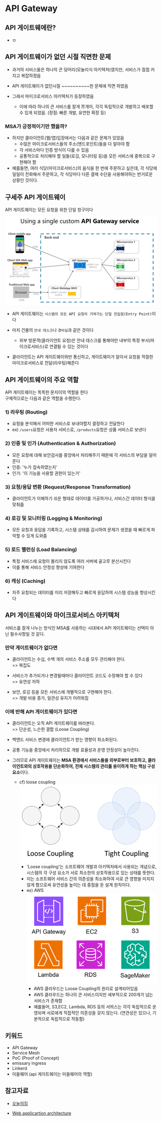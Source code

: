 # API Gateway

## API 게이트웨에란?

- ㅁ

## API 게이트웨이가 없던 시절 직면한 문제

- 과거의 서비스들은 하나의 큰 덩어리(모놀리식 아키텍처)였지만, 서비스가 점점 커지고 복잡하졌음

- API 게이트웨이가 없던시절 ~~~~~~~~~~한 문제에 직면 하였음

- 그래서 마이크로서비스 아키텍처가 등장하였음
  - 이에 따라 하나의 큰 서비스를 잘게 쪼개어, 각각 독립적으로 개발하고 배포할 수 있게 되었음.
    (장점: 빠른 개발, 유연한 확장 등)

### MSA가 긍정적이기만 했을까?

- 하지만 클라이언트(웹/앱)입장에서는 다음과 같은 문제가 있었음
  - 수많은 마이크로서비스들의 주소(엔드포인트)들을 다 알아야 함
  - 각 서비스마다 인증 방식이 다를 수 있음
  - 공통적으로 처리해야 할 일들(로깅, 모니터링 등)을 모든 서비스에 중복으로 구현해야 함
- 예를들면, 여러 식당(마이크로서비스)의 음식을 한 번에 주문하고 싶은데, 각 식당에 일일이 전화해서 주문하고, 각 식당마다 다른 결제 수단을 사용해야하는 번거로운 상황인 것이다.

## 구세주 API 게이트웨이

API 게이트웨이는 모든 요청을 위한 단일 창구이다

![Microsoft 공식 홈페이지 내 API Gateway 자료](image.png)

- API 게이트웨이는 `시스템의 모든 API 요청이 거쳐가는 단일 진입점(Entry Point)`이다

- 마치 건물의 `안내 데스크`나 `경비실`과 같은 것이다

  - 외부 방문객(클라이언트 요청)은 안내 데스크를 통해야만 내부의 특정 부서(마이크로서비스)로 연결될 수 있는 것이다

- 클라이언트는 API 게이트웨이와만 통신하고, 게이트웨이가 알아서 요청을 적절한 마이크로서비스로 전달(라우팅)해준다

## API 게이트웨이의 주요 역할

API 게이트웨이는 똑똑한 문지이의 역할을 한다
<br/>구체적으로는 다음과 같은 역할을 수행한다.

### 1) 라우팅 (Routing)

- 요청을 분석해서 어떠한 서비스로 보내야할지 결정하고 전달한다
- ex) `/users`요청은 사용자 서비스로, `/products`요청은 상품 서비스로 보낸다

### 2) 인증 및 인가 (Authentication & Authorization)

- 모든 요청에 대해 보안검사를 중앙에서 처리해주기 때문에 각 서비스의 부담을 덜어준다
- 인증: '누가 접속하였는지'
- 인가: '이 기능을 사용할 권한이 있는가'

### 3) 요청/응답 변환 (Request/Response Transformation)

- 클라이언트가 이해하기 쉬운 형태로 데이터를 가공하거나, 서비스간 데이터 형식을 맞춰줌

### 4) 로깅 및 모니터링 (Logging & Monitoring)

- 모든 요청과 응답을 기록하고, 시스템 상태를 감시하여 문제가 생겼을 때 빠르게 파악할 수 있게 도와줌

### 5) 로드 밸런싱 (Load Balancing)

- 특정 서비스에 요청이 몰리지 않도록 여러 서버에 골고루 분산시킨다
- 이를 통해 서비스 안정성 향상에 기여한다

### 6) 캐싱 (Caching)

- 자주 요청되는 데이터를 미리 저장해두고 빠르게 응답하여 시스템 성능을 향상시킨다

## API 게이트웨이와 마이크로서비스 아키텍처

서비스를 잘게 나누는 방식인 MSA를 사용하는 시대에서 API 게이트웨이는 선택이 아닌 필수사항일 것 같다.

### 만약 게이트웨이가 없다면

- 클라이언트는 수십, 수백 개의 서비스 주소를 모두 관리해야 한다. <br/>=> 복잡도

- 서비스가 추가되거나 변경될때마다 클라이언트 코드도 수정해야 할 수 있다<br/>=> 유연성 저하

- 보안, 로깅 등을 모든 서비스에 개별적으로 구현해야 한다. <br/>
  => 개발 비용 증가, 일관성 유지가 어려워짐

### 이에 반해 API 게이트웨이가 있다면

- 클라이언트는 오직 API 게이트웨이를 바라본다.<br/>
  => 단순성, 느슨한 결합 (Loose Coupling)

- 백엔드 서비스 변경에 클라이언트가 받는 영향이 최소화된다.

- 공통 기능을 중앙에서 처리하므로 개발 효율성과 운영 안정성이 높아진다.

- 그러므로 API 게이트웨이는 **MSA 환경에서 서비스들을 외부로부터 보호하고, 클라이언트와의 상호작용을 단순화하여, 전체 시스템의 관리를 용이하게 하는 핵심 구성 요소**이다.

  - cf) loose coupling
    ![alt text](image-1.png)
    - 'Loose coupling'는 소프트웨어 개발과 아키텍처에서 사용되는 개념으로, 시스템의 각 구성 요소가 서로 최소한의 상호작용으로 있는 상태를 뜻한다.
    - 이는 소프트웨어 서비스 간의 의존성을 최소화하여 서로 큰 영향을 미치지 않게 함으로써 유연성을 높이는 데 중점을 둔 설계 원칙이다.
    - ex) AWS
      ![alt text](image-2.png)
      - AWS 클라우드는 Loose Coupling의 원리로 설계되어있음
      - AWS 클라우드는 하나의 큰 서비스이지만 세부적으로 200개가 넘는 서비스가 존재함
      - 예를들어, S3,EC2, Lambda, RDS 등의 서븨스는 각각 독립적으로 운영되며 서로에게 직접적인 의존성을 갖지 않는다. (연관성은 있으나, 기본적으로 독립적으로 작동함)

## 키워드

- API Gateway
- Service Mesh
- PoC (Proof of Concept)
- emissary ingress
- Linkerd
- 미들웨어 (api 게이트웨이는 미들웨어의 역할)

## 참고자료

- [오늘의집](https://www.bucketplace.com/post/2021-11-19-%EC%98%A4%EB%8A%98%EC%9D%98%EC%A7%91-msa-%EC%97%AC%EC%A0%95-part-1-%EC%8B%9C%EC%9E%91/)

- [Web applicartion architecture](https://dev.to/techelopment/web-application-architecture-front-end-middleware-and-back-end-2ld7)
